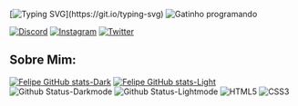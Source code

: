 [![Typing SVG](https://readme-typing-svg.herokuapp.com?font=Electrolize&weight=500&size=25&pause=1000&color=B80E00&random=true&width=435&lines=Bem-vindo+ao+meu+GitHub;Que+tal+me+seguir%3F;Feito+por+Felipe+Monteiro;)](https://git.io/typing-svg)
![Gatinho programando](https://github.com/lipemont/lipemont/assets/162990243/1118c717-cf11-4c65-9291-6b1baf624d0d)

[![Discord](https://img.shields.io/badge/Discord-5865F2.svg?style=for-the-badge&logo=Discord&logoColor=white)](https://discord.com/invite/wZnAQ7WX)
[![Instagram](https://img.shields.io/badge/Instagram-E4405F.svg?style=for-the-badge&logo=Instagram&logoColor=white)](https://www.instagram.com/lipemont_?igsh=Y2NnbHZzMzA2dWF6)
[![Twitter](https://img.shields.io/badge/Twitter-1D9BF0.svg?style=for-the-badge&logo=Twitter&logoColor=white)](https://twitter.com/lipemontx_)
</br>
## Sobre Mim:
[![Felipe GitHub stats-Dark](https://github-readme-stats.vercel.app/api?username=lipemont&show_icons=true&theme=dark#gh-dark-mode-only)](https://github.com/lipemont/github-readme-stats#gh-dark-mode-only)
[![Felipe GitHub stats-Light](https://github-readme-stats.vercel.app/api?username=lipemont&show_icons=true&theme=default#gh-light-mode-only)](https://github.com/lipemont/github-readme-stats#gh-light-mode-only)![Github Status-Darkmode](https://github-readme-stats.vercel.app/api/top-langs/?username=lipemont&layout=compact&theme=dark#gh-dark-mode-only)
![Github Status-Lightmode](https://github-readme-stats.vercel.app/api/top-langs/?username=lipemont&layout=compact&theme=default#gh-light-mode-only)
![HTML5](https://img.shields.io/badge/HTML5-E34F26.svg?style=for-the-badge&logo=HTML5&logoColor=white)
![CSS3](https://img.shields.io/badge/CSS3-1572B6.svg?style=for-the-badge&logo=CSS3&logoColor=white)
